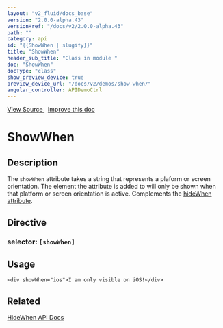```yaml
---
layout: "v2_fluid/docs_base"
version: "2.0.0-alpha.43"
versionHref: "/docs/v2/2.0.0-alpha.43"
path: ""
category: api
id: "{{ShowWhen | slugify}}"
title: "ShowWhen"
header_sub_title: "Class in module "
doc: "ShowWhen"
docType: "class"
show_preview_device: true
preview_device_url: "/docs/v2/demos/show-when/"
angular_controller: APIDemoCtrl 
---
```





<div class="improve-docs">
<a href='http://github.com/driftyco/ionic2/tree/master/ionic/components/show-hide-when/show-hide-when.ts#L54'>
View Source
</a>
&nbsp;
<a href='http://github.com/driftyco/ionic2/edit/master/ionic/components/show-hide-when/show-hide-when.ts#L54'>
Improve this doc
</a>
</div>





<h1 class="api-title">


ShowWhen






</h1>






<!-- description -->
<h2>Description</h2>

<p>The <code>showWhen</code> attribute takes a string that represents a plaform or screen orientation.
The element the attribute is added to will only be shown when that platform or screen orientation is active.
Complements the <a href="../HideWhen">hideWhen attribute</a>.</p>


<h2>Directive</h2>
<h3>selector: <code>[showWhen]</code></h3>
<!-- @usage tag -->

<h2>Usage</h2>

<pre><code class="lang-html">&lt;div showWhen=&quot;ios&quot;&gt;I am only visible on iOS!&lt;/div&gt;
</code></pre>




<!-- @property tags -->


<!-- methods on the class --><!-- related link -->

<h2>Related</h2>

<a href='../HideWhen'>HideWhen API Docs</a><!-- end content block -->


<!-- end body block -->

